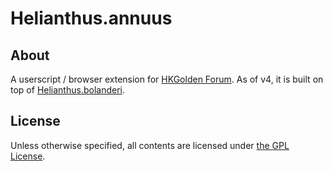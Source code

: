 Helianthus.annuus
=================

About
-----

A userscript / browser extension for [HKGolden Forum][]. As of v4, it is built on top of [Helianthus.bolanderi][].

License
-------

Unless otherwise specified, all contents are licensed under [the GPL License][].


[HKGolden Forum]: http://forum.hkgolden.com/
[Helianthus.bolanderi]: http://github.com/helianthus/Helianthus.bolanderi
[The GPL License]: http://www.gnu.org/licenses/gpl.html